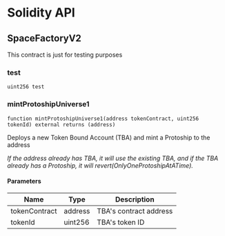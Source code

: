 # Solidity API

## SpaceFactoryV2

This contract is just for testing purposes

### test

```solidity
uint256 test
```

### mintProtoshipUniverse1

```solidity
function mintProtoshipUniverse1(address tokenContract, uint256 tokenId) external returns (address)
```

Deploys a new Token Bound Account (TBA) and mint a Protoship to the address

_If the address already has TBA, it will use the existing TBA, and if the TBA
already has a Protoship, it will revert(OnlyOneProtoshipAtATime)._

#### Parameters

| Name | Type | Description |
| ---- | ---- | ----------- |
| tokenContract | address | TBA's contract address |
| tokenId | uint256 | TBA's token ID |


